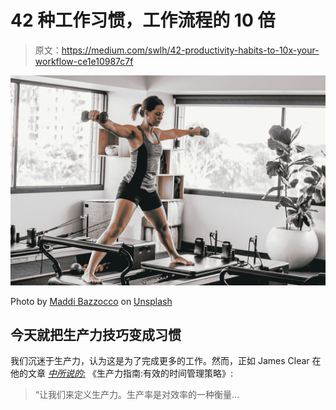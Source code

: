 # 42 种工作习惯，工作流程的 10 倍

> 原文：<https://medium.com/swlh/42-productivity-habits-to-10x-your-workflow-ce1e10987c7f>

![](img/f1961375f37c909fdf322dedb3602bb9.png)

Photo by [Maddi Bazzocco](https://unsplash.com/@maddibazzocco?utm_source=medium&utm_medium=referral) on [Unsplash](https://unsplash.com?utm_source=medium&utm_medium=referral)

## 今天就把生产力技巧变成习惯

我们沉迷于生产力，认为这是为了完成更多的工作。然而，正如 James Clear 在他的文章 [*中所说的:*](https://jamesclear.com/productivity) 《生产力指南:有效的时间管理策略》:

> “让我们来定义生产力。生产率是对效率的一种衡量…